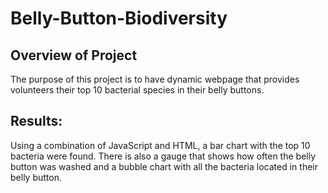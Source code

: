 # Belly-Button-Biodiversity

 ## Overview of Project

 The purpose of this project is to have dynamic webpage that provides volunteers their top 10 bacterial species in their belly buttons. 

## Results:
Using a combination of JavaScript and HTML, a bar chart with the top 10 bacteria were found. There is also a gauge that shows how often the belly button was washed and a bubble chart with all the
bacteria located in their belly button.
